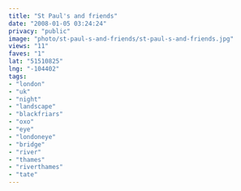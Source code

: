 ```yaml
---
title: "St Paul's and friends"
date: "2008-01-05 03:24:24"
privacy: "public"
image: "photo/st-paul-s-and-friends/st-paul-s-and-friends.jpg"
views: "11"
faves: "1"
lat: "51510825"
lng: "-104402"
tags:
- "london"
- "uk"
- "night"
- "landscape"
- "blackfriars"
- "oxo"
- "eye"
- "londoneye"
- "bridge"
- "river"
- "thames"
- "riverthames"
- "tate"
---
```


